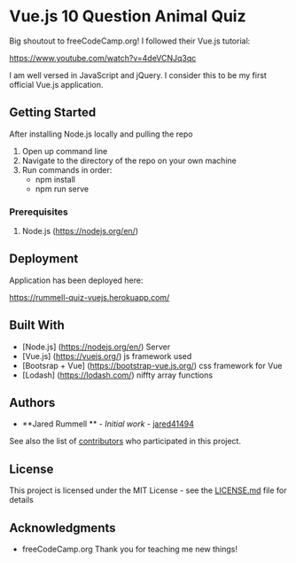 # Vue.js 10 Question Animal Quiz

Big shoutout to freeCodeCamp.org! I followed their Vue.js tutorial:

https://www.youtube.com/watch?v=4deVCNJq3qc

I am well versed in JavaScript and jQuery. I consider this to be my first official Vue.js application. 

## Getting Started

After installing Node.js locally and pulling the repo

1. Open up command line
2. Navigate to the directory of the repo on your own machine
3. Run commands in order:
	- npm install
	- npm run serve

### Prerequisites

1. Node.js (https://nodejs.org/en/)

## Deployment

Application has been deployed here:

https://rummell-quiz-vuejs.herokuapp.com/

## Built With

* [Node.js] (https://nodejs.org/en/) Server
* [Vue.js] (https://vuejs.org/) js framework used
* [Bootsrap + Vue] (https://bootstrap-vue.js.org/) css framework for Vue
* [Lodash] (https://lodash.com/) niffty array functions

## Authors

* **Jared Rummell ** - *Initial work* - [jared41494](https://github.com/jared41494)

See also the list of [contributors](https://github.com/jared41494/vuejs-quiz/graphs/contributors) who participated in this project.

## License

This project is licensed under the MIT License - see the [LICENSE.md](LICENSE.md) file for details

## Acknowledgments

* freeCodeCamp.org Thank you for teaching me new things!
